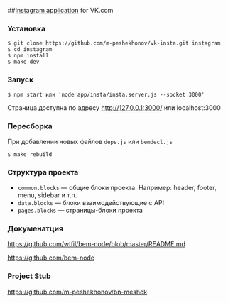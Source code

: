 ##[Instagram application](http://vk.com/instaflat) for VK.com


### Установка

    $ git clone https://github.com/m-peshekhonov/vk-insta.git instagram
    $ cd instagram
    $ npm install
    $ make dev

### Запуск

    $ npm start или 'node app/insta/insta.server.js --socket 3000'

Страница доступна по адресу http://127.0.0.1:3000/ или localhost:3000

### Пересборка
При добавлении новых файлов `deps.js` или `bemdecl.js`

    $ make rebuild

### Структура проекта

  - `common.blocks` — общие блоки проекта. Например: header, footer, menu, sidebar и т.п.
  - `data.blocks` — блоки взаимодействующие с API
  - `pages.blocks` — страницы-блоки проекта

### Докуменатция

https://github.com/wtfil/bem-node/blob/master/README.md

https://github.com/bem-node

### Project Stub

https://github.com/m-peshekhonov/bn-meshok
